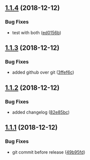 ## [1.1.4](https://github.com/vfoti/release-example/compare/v1.1.3...v1.1.4) (2018-12-12)


### Bug Fixes

* test with both ([ed0156b](https://github.com/vfoti/release-example/commit/ed0156b))

## [1.1.3](https://github.com/vfoti/release-example/compare/v1.1.2...v1.1.3) (2018-12-12)


### Bug Fixes

* added github over git ([3ffef6c](https://github.com/vfoti/release-example/commit/3ffef6c))

## [1.1.2](https://github.com/vfoti/release-example/compare/v1.1.1...v1.1.2) (2018-12-12)


### Bug Fixes

* added changelog ([82e85bc](https://github.com/vfoti/release-example/commit/82e85bc))

## [1.1.1](https://github.com/vfoti/release-example/compare/v1.1.0...v1.1.1) (2018-12-12)


### Bug Fixes

* git commit before release ([49b95fd](https://github.com/vfoti/release-example/commit/49b95fd))
